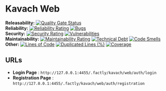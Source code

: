 # Kavach Web

**Releasability:** [![Quality Gate Status](https://sonarcloud.io/api/project_badges/measure?project=factly_kavach-web&metric=alert_status)](https://sonarcloud.io/dashboard?id=factly_kavach-web)  
**Reliability:** [![Reliability Rating](https://sonarcloud.io/api/project_badges/measure?project=factly_kavach-web&metric=reliability_rating)](https://sonarcloud.io/dashboard?id=factly_kavach-web) [![Bugs](https://sonarcloud.io/api/project_badges/measure?project=factly_kavach-web&metric=bugs)](https://sonarcloud.io/dashboard?id=factly_kavach-web)  
**Security:** [![Security Rating](https://sonarcloud.io/api/project_badges/measure?project=factly_kavach-web&metric=security_rating)](https://sonarcloud.io/dashboard?id=factly_kavach-web) [![Vulnerabilities](https://sonarcloud.io/api/project_badges/measure?project=factly_kavach-web&metric=vulnerabilities)](https://sonarcloud.io/dashboard?id=factly_kavach-web)  
**Maintainability:** [![Maintainability Rating](https://sonarcloud.io/api/project_badges/measure?project=factly_kavach-web&metric=sqale_rating)](https://sonarcloud.io/dashboard?id=factly_kavach-web) [![Technical Debt](https://sonarcloud.io/api/project_badges/measure?project=factly_kavach-web&metric=sqale_index)](https://sonarcloud.io/dashboard?id=factly_kavach-web) [![Code Smells](https://sonarcloud.io/api/project_badges/measure?project=factly_kavach-web&metric=code_smells)](https://sonarcloud.io/dashboard?id=factly_kavach-web)  
**Other:** [![Lines of Code](https://sonarcloud.io/api/project_badges/measure?project=factly_kavach-web&metric=ncloc)](https://sonarcloud.io/dashboard?id=factly_kavach-web) [![Duplicated Lines (%)](https://sonarcloud.io/api/project_badges/measure?project=factly_kavach-web&metric=duplicated_lines_density)](https://sonarcloud.io/dashboard?id=factly_kavach-web) [![Coverage](https://sonarcloud.io/api/project_badges/measure?project=factly_kavach-web&metric=coverage)](https://sonarcloud.io/dashboard?id=factly_kavach-web)

## URLs

- **Login Page** : `http://127.0.0.1:4455/.factly/kavach/web/auth/login`
- **Registration Page** : `http://127.0.0.1:4455/.factly/kavach/web/auth/registration`

